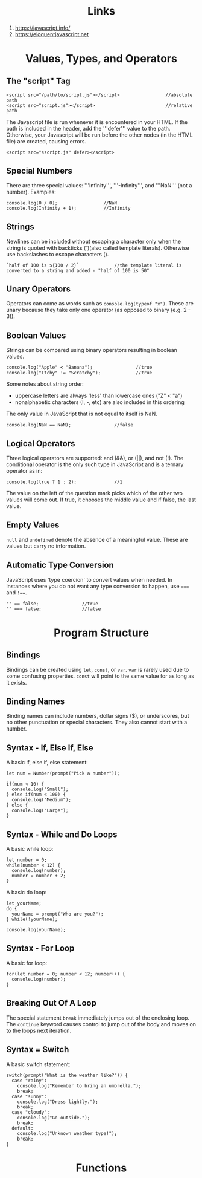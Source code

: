<h1 align=center>Links</h1>

1. https://javascript.info/
2. https://eloquentjavascript.net

<h1 align=center>Values, Types, and Operators</h1>

## The "script" Tag

    <script src="/path/to/script.js"></script>                 //absolute path
    <script src="script.js"></script>                          //relative path
    
The Javascript file is run whenever it is encountered in your HTML. If the path is included in the header, add the '''defer''' value to the path. Otherwise, your Javascript will be run before the other nodes (in the HTML file) are created, causing errors.

    <script src="sscript.js" defer></script>

## Special Numbers
There are three special values: '''Infinity''', '''-Infinity''', and '''NaN''' (not a number). Examples:

    console.log(0 / 0);                 //NaN
    console.log(Infinity + 1);          //Infinity
    
## Strings
Newlines can be included without escaping a character only when the string is quoted with backticks (`)(also called template literals). Otherwise use backslashes to escape characters (\). 
    
    `half of 100 is ${100 / 2}`             //the template literal is converted to a string and added - "half of 100 is 50"

## Unary Operators
Operators can come as words such as ```console.log(typeof "x")```. These are unary because they take only one operator (as opposed to binary (e.g. 2 - 3)).

## Boolean Values
Strings can be compared using binary operators resulting in boolean values.

    console.log("Apple" < "Banana");                //true
    console.log("Itchy" != "Scratchy");             //true

Some notes about string order:
- uppercase letters are always 'less' than lowercase ones ("Z" < "a")
- nonalphabetic characters (!, -, etc) are also included in this ordering

The only value in JavaScript that is not equal to itself is NaN.

    console.log(NaN == NaN);                //false
    
## Logical Operators
Three logical operators are supported: and (&&), or (||), and not (!). The conditional operator is the only such type in JavaScript and is a ternary operator as in:

    console.log(true ? 1 : 2);              //1
    
The value on the left of the question mark picks which of the other two values will come out. If true, it chooses the middle value and if false, the last value.

## Empty Values
```null``` and ```undefined``` denote the absence of a meaningful value. These are values but carry no information.

## Automatic Type Conversion
JavaScript uses 'type coercion' to convert values when needed. In instances where you do not want any type conversion to happen, use ```===``` and ```!==```.

    "" == false;                //true
    "" === false;               //false
    
<h1 align=center>Program Structure</h1>

## Bindings
Bindings can be created using ```let```, ```const```, or ```var```. ```var``` is rarely used due to some confusing properties. ```const``` will point to the same value for as long as it exists.

## Binding Names
Binding names can include numbers, dollar signs ($), or underscores, but no other punctuation or special characters. They also cannot start with a number.

## Syntax - If, Else If, Else
A basic if, else if, else statement:

    let num = Number(prompt("Pick a number"));
    
    if(num < 10) {
      console.log("Small");
    } else if(num < 100) {
      console.log("Medium");
    } else {
      console.log("Large");
    }

## Syntax - While and Do Loops
A basic while loop:

    let number = 0;                 
    while(number < 12) {
      console.log(number);
      number = number + 2;
    }

A basic do loop:

    let yourName;
    do {
      yourName = prompt("Who are you?");
    } while(!yourName);
    
    console.log(yourName);

## Syntax - For Loop
A basic for loop:

    for(let number = 0; number < 12; number++) {
      console.log(number);
    }
    
## Breaking Out Of A Loop
The special statement ```break``` immediately jumps out of the enclosing loop. The ```continue``` keyword causes control to jump out of the body and moves on to the loops next iteration.

## Syntax = Switch
A basic switch statement:

    switch(prompt("What is the weather like?")) {
      case "rainy":
        console.log("Remember to bring an umbrella.");
        break;
      case "sunny":
        console.log("Dress lightly.");
        break;
      case "cloudy":
        console.log("Go outside.");
        break;
      default:
        console.log("Unknown weather type!");
        break;
    }
    
<h1 align=center>Functions</h1>
















